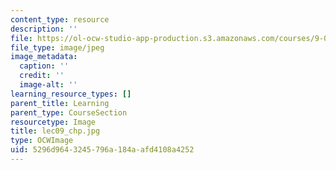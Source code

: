 ```yaml
---
content_type: resource
description: ''
file: https://ol-ocw-studio-app-production.s3.amazonaws.com/courses/9-00sc-introduction-to-psychology-fall-2011/5296d9643245796a184aafd4108a4252_lec09_chp.jpg
file_type: image/jpeg
image_metadata:
  caption: ''
  credit: ''
  image-alt: ''
learning_resource_types: []
parent_title: Learning
parent_type: CourseSection
resourcetype: Image
title: lec09_chp.jpg
type: OCWImage
uid: 5296d964-3245-796a-184a-afd4108a4252
---
```

